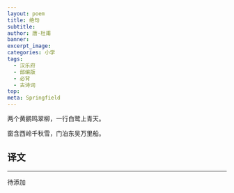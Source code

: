 ```yaml
---
layout: poem
title: 绝句
subtitle: 
author: 唐·杜甫
banner: 
excerpt_image: 
categories: 小学
tags:
  - 汉乐府
  - 部编版
  - 必背
  - 古诗词
top: 
meta: Springfield
---
```


两个黄鹂鸣翠柳，一行白鹭上青天。

窗含西岭千秋雪，门泊东吴万里船。


## 译文

---

待添加